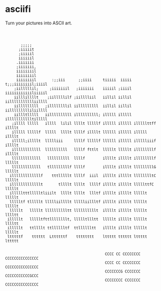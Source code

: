 asciifi
=======

Turn your pictures into ASCII art.

<pre><code>


       ;;;;;                                                                    
      ;iiiiit                                                                   
      ;iiiiil                                                                   
      iiiiiil                                                                   
     .iiiiiii                                                                   
     ;iiiiiii,                                                                  
     iiiiiiiil                                                                  
     iiiiiiiil                                                                  
     iiiiiiiil       :;;iii      ;;iiii     tiiiii  iiiii t;;;iiiiiiiil;iiiil   
    ;iilllllil;     ;iiiiiiil   ;iiiiiii    iiiiil ;iiiil iiiiiiiiiiiiliiiiil   
    iilllillllt    ;iilllllilf ;iilllliil   iillil iillil iillllllllllliillll   
    iilllllllll   ;illllllllil iilllllllll  iillil iillil iillllllllliliillll   
    iillltlllll   iillllllllll illllllllll; illlll illlll illllllllllltilllll   
   ;illll lllll   illll  lilil llllt lllllf illlll illlll illlllttff   illllt   
   illlll lllllf  lllll  llllt llllf illllt llllll illlll illlll       illllt   
   illlll;illllt  llllliii     llllf lllllf llllll illlll illllliiif   illllt   
   illllllllllll  llllllllll   llllf fttlt  lllllt lllllt illllllllf   illllt   
   lllllllllllll   llllllllll  llllf        illllt illllt illllllllf   lllllt   
   lllllllllllll   tlllllllllf llllf        illllt illllt lllllllllG   lllllt   
  illlllllllllllf    tttlllllt llllf  iiil  illllt illllt lllllllltC   lllllt   
  illlllllllllllt       tllllt llllt  llllf illllt illllt lllllttfC    lllllt   
  illllltttllllltliiilt  llllt llllt  llltf illllt illllt lllllt       lllllt   
  llllltf tlllllt llllliillllt llllliillltf illllt illllt lllllt       lllllt   
  lllllt   lllllt lllllllllltt llllllllllt  illllt illllt lllllt       lllltt   
 illlllt   llllltfttllllllllt, llllltllltt  lllllt illllt lllllt       lllltt   
 illlllt   ttllllt ttlllllltf  ttlllllltt   illllt illllt lllllt       lllllt   
 ltttttf    tttttt  Lttttttf    tttttttt    lttttt tttttt lttttt       lttttt   


                                             CCCC CC CCCCCCCC CCCCCCCCCCCCCCC   
                                             CCCC CC CCCCCCCC CCCCCCCCCCCCCCC   
                                             CCCCCCCG CCCCCCC CCCCCCCCCCCGCCC   
                                             CCCCCCCC CCCCCCC CCCCCCCCCCCCCCC   
                                                                                
                                                                                
                                                                                
</code></pre>
